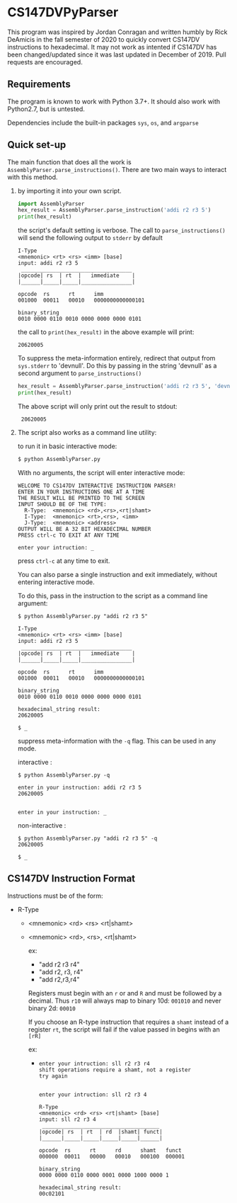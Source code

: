# CS147DVPyParser

This program was inspired by Jordan Conragan and written humbly by Rick DeAmicis in the fall semester of 2020 to quickly convert CS147DV instructions to hexadecimal. It may not work as intented if CS147DV has been changed/updated since it was last updated in December of 2019. Pull requests are encouraged.

## Requirements
The program is known to work with Python 3.7+. It should also work with Python2.7, but is untested.

Dependencies include the built-in packages `sys`, `os`, and `argparse`

## Quick set-up
The main function that does all the work is `AssemblyParser.parse_instructions()`. There are two main ways to interact with this method.
        
1. by importing it into your own script.
    ```python
    import AssemblyParser
    hex_result = AssemblyParser.parse_instruction('addi r2 r3 5')
    print(hex_result)
    ```
    the script's default setting is verbose. The call to `parse_instructions()` will send the following output to `stderr` by default
    ```
    I-Type
    <mnemonic> <rt> <rs> <imm> [base]
    input: addi r2 r3 5
     ___________________________________
    |opcode| rs  | rt  |   immediate    |
    |______|_____|_____|________________|

    opcode  rs      rt      imm
    001000  00011   00010   0000000000000101

    binary_string
    0010 0000 0110 0010 0000 0000 0000 0101
    ```
    the call to `print(hex_result)` in the above example will print:
    ```
    20620005
    ```
    To suppress the meta-information entirely, redirect that output from `sys.stderr` to 'devnull'. Do this by passing in the string 'devnull' as a second argument to `parse_instructions()`
    ```python
    hex_result = AssemblyParser.parse_instruction('addi r2 r3 5', 'devnull')
    print(hex_result)
    ```
    The above script will only print out the result to stdout:
        
        20620005
    

2. The script also works as a command line utility:
    
    to run it in basic interactive mode:
    ```python
    $ python AssemblyParser.py
    ```
    With no arguments, the script will enter interactive mode:
    ```
    WELCOME TO CS147DV INTERACTIVE INSTRUCTION PARSER!
    ENTER IN YOUR INSTRUCTIONS ONE AT A TIME
    THE RESULT WILL BE PRINTED TO THE SCREEN
    INPUT SHOULD BE OF THE TYPE:
      R-Type:  <mnemonic> <rd>,<rs>,<rt|shamt>
      I-Type:  <mnemonic> <rt>,<rs>, <imm>
      J-Type:  <mnemonic> <address>
    OUTPUT WILL BE A 32 BIT HEXADECIMAL NUMBER
    PRESS ctrl-c TO EXIT AT ANY TIME

    enter your intruction: _
    ```
    press `ctrl-c` at any time to exit.

    You can also parse a single instruction and exit immediately, without entering interactive mode.
    
    To do this, pass in the instruction to the script as a command line argument:
    ```
    $ python AssemblyParser.py "addi r2 r3 5"
    
    I-Type
    <mnemonic> <rt> <rs> <imm> [base]
    input: addi r2 r3 5
     ___________________________________
    |opcode| rs  | rt  |   immediate    |
    |______|_____|_____|________________|

    opcode  rs      rt      imm
    001000  00011   00010   0000000000000101

    binary_string
    0010 0000 0110 0010 0000 0000 0000 0101

    hexadecimal_string result:
    20620005
    
    $ _
    ```

    suppress meta-information with the `-q` flag. This can be used in any mode.

    interactive :
    ```
    $ python AssemblyParser.py -q

    enter in your instruction: addi r2 r3 5
    20620005


    enter in your instruction: _
    ```
    non-interactive :
    ```
    $ python AssemblyParser.py "addi r2 r3 5" -q
    20620005

    $ _
    ```


## CS147DV Instruction Format

Instructions must be of the form:
* R-Type
    * \<mnemonic> \<rd> \<rs> \<rt|shamt>
    * \<mnemonic> \<rd>, \<rs>, \<rt|shamt>
        
        ex: 
        * "add r2 r3 r4"
        * "add r2, r3, r4"
        * "add r2,r3,r4"
        
        Registers must begin with an `r` or and `R` and must be followed by a decimal. Thus `r10` will always map to binary 10d: `001010` and never binary 2d: `00010`

        If you choose an R-type instruction that requires a `shamt` instead of a register `rt`, the script will fail if the value passed in begins with an `[rR]`

        ex:
        * ```
          enter your intruction: sll r2 r3 r4
          shift operations require a shamt, not a register
          try again
          
          
          enter your intruction: sll r2 r3 4
          
          R-Type
          <mnemonic> <rd> <rs> <rt|shamt> [base]
          input: sll r2 r3 4
           _____________________________________
          |opcode| rs  | rt  | rd  |shamt| funct|
          |______|_____|_____|_____|_____|______|
          
          opcode  rs      rt      rd      shamt   funct
          000000  00011   00000   00010   000100  000001
          
          binary_string
          0000 0000 0110 0000 0001 0000 1000 0000 1
          
          hexadecimal_string result:
          00c02101
          ```

